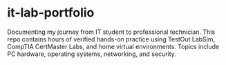 # it-lab-portfolio
Documenting my journey from IT student to professional technician. This repo contains hours of verified hands-on practice using TestOut LabSim, CompTIA CertMaster Labs, and home virtual environments. Topics include PC hardware, operating systems, networking, and security.
